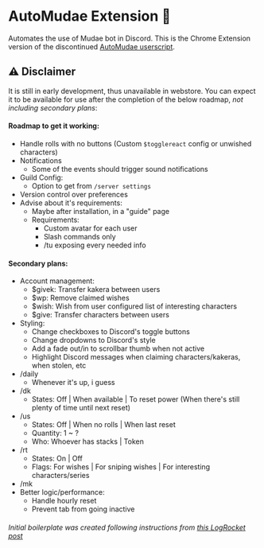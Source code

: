 # AutoMudae Extension 👾
Automates the use of Mudae bot in Discord. This is the Chrome Extension version of the discontinued [AutoMudae userscript](https://github.com/Nxve/AutoMudae).

## ⚠ Disclaimer
It is still in early development, thus unavailable in webstore.
You can expect it to be available for use after the completion of the below roadmap, _not including secondary plans_:

#### Roadmap to get it working:
- Handle rolls with no buttons (Custom `$togglereact` config or unwished characters)
- Notifications
    - Some of the events should trigger sound notifications
- Guild Config:
    - Option to get from `/server settings`
- Version control over preferences
- Advise about it's requirements:
    - Maybe after installation, in a "guide" page
    - Requirements:
        - Custom avatar for each user
        - Slash commands only
        - /tu exposing every needed info

#### Secondary plans:
- Account management:
    - $givek: Transfer kakera between users
    - $wp: Remove claimed wishes
    - $wish: Wish from user configured list of interesting characters
    - $give: Transfer characters between users
- Styling:
    - Change checkboxes to Discord's toggle buttons
    - Change dropdowns to Discord's style
    - Add a fade out/in to scrollbar thumb when not active
    - Highlight Discord messages when claiming characters/kakeras, when stolen, etc
- /daily
    - Whenever it's up, i guess
- /dk
    - States: Off | When available | To reset power (When there's still plenty of time until next reset)
- /us
    - States: Off | When no rolls | When last reset
    - Quantity: 1 ~ ?
    - Who: Whoever has stacks | Token
- /rt
    - States: On | Off
    - Flags: For wishes | For sniping wishes | For interesting characters/series
- /mk
- Better logic/performance:
    - Handle hourly reset
    - Prevent tab from going inactive

###### Initial boilerplate was created following instructions from [this LogRocket post](https://blog.logrocket.com/creating-chrome-extension-react-typescript/)